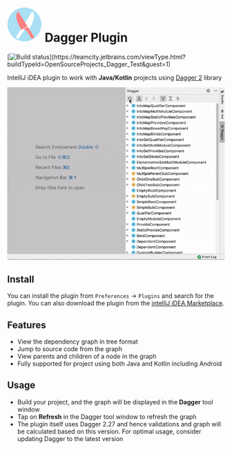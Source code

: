 # <img src="/preview/logo.png" title="logo" height="80" width="80" /> Dagger Plugin
[![Build status](https://teamcity.jetbrains.com/guestAuth/app/rest/builds/buildType:(id:OpenSourceProjects_Dagger)/statusIcon.svg)](https://teamcity.jetbrains.com/viewType.html?buildTypeId=OpenSourceProjects_Dagger_Test&guest=1)

IntelliJ iDEA plugin to work with <b>Java/Kotlin</b> projects using <a href="https://dagger.dev/">Dagger 2</a> library

<img src="/preview/screenshare.gif" alt="preview" title="preview"/>

Install
-----
You can install the plugin from `Preferences` -> `Plugins` and search for the plugin. You can also download the plugin from the <a href="https://plugins.jetbrains.com/plugin/14211-dagger">intelliJ iDEA Marketplace</a>.

Features
-----
- View the dependency graph in tree format
- Jump to source code from the graph
- View parents and children of a node in the graph
- Fully supported for project using both Java and Kotlin including Android

Usage
-----
- Build your project, and the graph will be displayed in the <b>Dagger</b> tool window
- Tap on <b>Refresh</b> in the Dagger tool window to refresh the graph
- The plugin itself uses Dagger 2.27 and hence validations and graph will be calculated based on this version. For optimal usage, consider updating Dagger to the latest version
